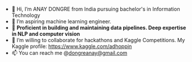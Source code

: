- 👋 Hi, I’m ANAY DONGRE from India pursuing bachelor's in Information Technology 
- 👀 I’m aspiring machine learning engineer.
- 🌱 **Proficient in building and maintaining data pipelines. Deep expertise in NLP and computer vision**
- 💞️ I’m willing to collaborate for hackathons and Kaggle Competitions. My Kaggle profile: https://www.kaggle.com/adhoppin
- 📫 You can reach me @dongreanay@gmail.com
<!---
Anay21110/Anay21110 is a ✨ special ✨ repository because its `README.md` (this file) appears on your GitHub profile.
You can click the Preview link to take a look at your changes.
--->
